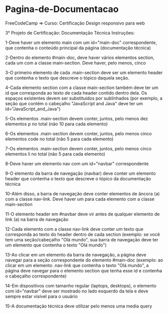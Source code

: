 # Pagina-de-Documentacao
FreeCodeCamp => Curso: Certificação Design responsivo para web

3° Projeto de Certificação: Documentação Técnica
Instruções:

1-Deve haver um elemento main com um id="main-doc" correspondente, que contenha o conteúdo principal da página (documentação técnica)

2-Dentro do elemento #main-doc, deve haver vários elementos section, cada um com a classe main-section. Deve haver, pelo menos, cinco

3-O primeiro elemento de cada .main-section deve ser um elemento header que contenha o texto que descreve o tópico daquela seção.

4-Cada elemento section com a classe main-section também deve ter um id que corresponda ao texto de cada header contido dentro dela. Os espaços existentes devem ser substituídos por sublinhados (por exemplo, a seção que contém o cabeçalho "JavaScript and Java" deve ter um id="JavaScript_and_Java")

5-Os elementos .main-section devem conter, juntos, pelo menos dez elementos p no total (não 10 para cada elemento)

6-Os elementos .main-section devem conter, juntos, pelo menos cinco elementos code no total (não 5 para cada elemento)

7-Os elementos .main-section devem conter, juntos, pelo menos cinco elementos li no total (não 5 para cada elemento)

8-Deve haver um elemento nav com um id="navbar" correspondente

9-O elemento da barra de navegação (navbar) deve conter um elemento header que contenha o texto que descreve o tópico da documentação técnica

10-Além disso, a barra de navegação deve conter elementos de âncora (a) com a classe nav-link. Deve haver um para cada elemento com a classe main-section

11-O elemento header em #navbar deve vir antes de qualquer elemento de link (a) na barra de navegação

12-Cada elemento com a classe nav-link deve conter um texto que corresponda ao texto do header dentro de cada section (exemplo: se você tem uma seção/cabeçalho "Olá mundo", sua barra de navegação deve ter um elemento que contenha o texto "Olá mundo")

13-Ao clicar em um elemento da barra de navegação, a página deve navegar para a seção correspondente do elemento #main-doc (exemplo: ao clicar em um elemento .nav-link que contenha o texto "Olá mundo", a página deve navegar para o elemento section que tenha esse id e contenha o cabeçalho correspondente)

14-Em dispositivos com tamanho regular (laptops, desktops), o elemento com id="navbar" deve ser mostrado no lado esquerdo da tela e deve sempre estar visível para o usuário

15-A documentação técnica deve utilizar pelo menos uma media query
